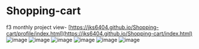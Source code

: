 # Shopping-cart
f3 monthly project
view-  [https://jks6404.github.io/Shopping-cart/profile/index.html](https://jks6404.github.io/Shopping-cart/index.html)
![image](https://github.com/jks6404/Shopping-cart/assets/119485859/c3b43826-fd94-41f0-9b9c-f8752cf98945)
![image](https://github.com/jks6404/Shopping-cart/assets/119485859/82eff4cc-3e4a-4638-a576-37eb39165f34)
![image](https://github.com/jks6404/Shopping-cart/assets/119485859/304a4839-4c8b-4c0e-81ab-d5ea5212138e)
![image](https://github.com/jks6404/Shopping-cart/assets/119485859/03dcd0af-700a-4d15-aa07-87edef4737fb)
![image](https://github.com/jks6404/Shopping-cart/assets/119485859/2a7a6e36-6f4d-4541-aa33-48d90b1f7636)
![image](https://github.com/jks6404/Shopping-cart/assets/119485859/f51d6997-2390-4310-892a-968bbd851c54)
